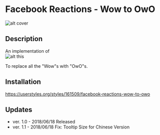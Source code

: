 # Facebook Reactions - Wow to OwO
![alt cover](https://raw.githubusercontent.com/jessicayywu/Dark-Theme-for-Dcard2/master/cover.png)
  
## Description
An implementation of\
![alt this](https://i.imgur.com/zzAEeBa.jpg)
  
To replace all the "Wow"s with "OwO"s.
  
  
## Installation
https://userstyles.org/styles/161509/facebook-reactions-wow-to-owo
  
## Updates
- ver. 1.0 - 2018/06/18 Released
- ver. 1.1 - 2018/06/18 Fix: Tooltip Size for Chinese Version
